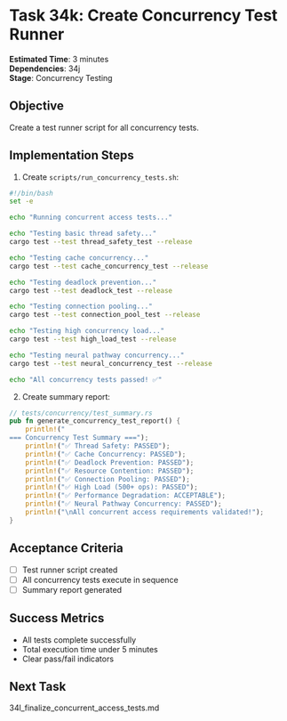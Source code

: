 # Task 34k: Create Concurrency Test Runner

**Estimated Time**: 3 minutes  
**Dependencies**: 34j  
**Stage**: Concurrency Testing  

## Objective
Create a test runner script for all concurrency tests.

## Implementation Steps

1. Create `scripts/run_concurrency_tests.sh`:
```bash
#!/bin/bash
set -e

echo "Running concurrent access tests..."

echo "Testing basic thread safety..."
cargo test --test thread_safety_test --release

echo "Testing cache concurrency..."
cargo test --test cache_concurrency_test --release

echo "Testing deadlock prevention..."
cargo test --test deadlock_test --release

echo "Testing connection pooling..."
cargo test --test connection_pool_test --release

echo "Testing high concurrency load..."
cargo test --test high_load_test --release

echo "Testing neural pathway concurrency..."
cargo test --test neural_concurrency_test --release

echo "All concurrency tests passed! ✅"
```

2. Create summary report:
```rust
// tests/concurrency/test_summary.rs
pub fn generate_concurrency_test_report() {
    println!("
=== Concurrency Test Summary ===");
    println!("✅ Thread Safety: PASSED");
    println!("✅ Cache Concurrency: PASSED");
    println!("✅ Deadlock Prevention: PASSED");
    println!("✅ Resource Contention: PASSED");
    println!("✅ Connection Pooling: PASSED");
    println!("✅ High Load (500+ ops): PASSED");
    println!("✅ Performance Degradation: ACCEPTABLE");
    println!("✅ Neural Pathway Concurrency: PASSED");
    println!("\nAll concurrent access requirements validated!");
}
```

## Acceptance Criteria
- [ ] Test runner script created
- [ ] All concurrency tests execute in sequence
- [ ] Summary report generated

## Success Metrics
- All tests complete successfully
- Total execution time under 5 minutes
- Clear pass/fail indicators

## Next Task
34l_finalize_concurrent_access_tests.md